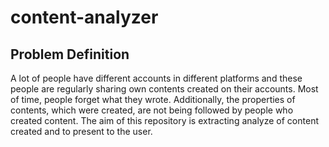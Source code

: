 # content-analyzer

## Problem Definition

A lot of people have different accounts in different platforms and these people are regularly sharing own contents created on their accounts. Most of time, people forget what they wrote. Additionally, the properties of contents, which were created, are not being followed by people who created content. The aim of this repository is extracting analyze of content created and to present to the user. 
